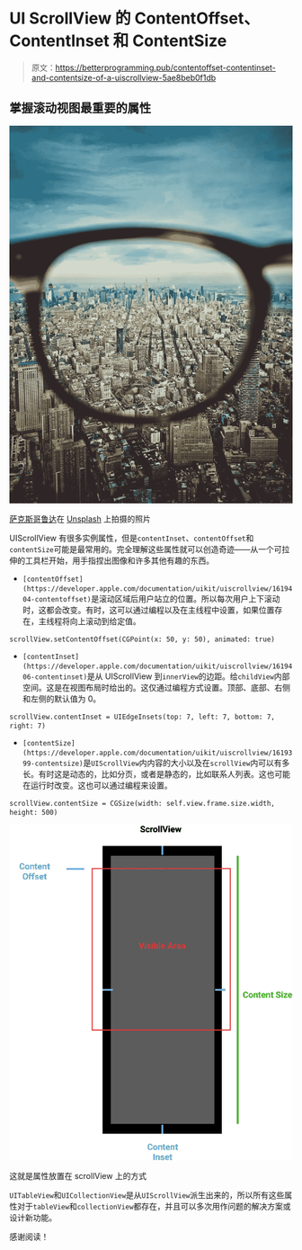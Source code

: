 # UI ScrollView 的 ContentOffset、ContentInset 和 ContentSize

> 原文：<https://betterprogramming.pub/contentoffset-contentinset-and-contentsize-of-a-uiscrollview-5ae8beb0f1db>

## 掌握滚动视图最重要的属性

![](img/c63090b13764e3639ad716fabe619176.png)

[萨克斯哥鲁达](https://unsplash.com/@sakethgaruda?utm_source=unsplash&utm_medium=referral&utm_content=creditCopyText)在 [Unsplash](https://unsplash.com/s/photos/view?utm_source=unsplash&utm_medium=referral&utm_content=creditCopyText) 上拍摄的照片

UIScrollView 有很多实例属性，但是`contentInset`、`contentOffset`和`contentSize`可能是最常用的。完全理解这些属性就可以创造奇迹——从一个可拉伸的工具栏开始，用手指捏出图像和许多其他有趣的东西。

*   `[contentOffset](https://developer.apple.com/documentation/uikit/uiscrollview/1619404-contentoffset)`是滚动区域后用户站立的位置。所以每次用户上下滚动时，这都会改变。有时，这可以通过编程以及在主线程中设置，如果位置存在，主线程将向上滚动到给定值。

```
scrollView.setContentOffset(CGPoint(x: 50, y: 50), animated: true)
```

*   `[contentInset](https://developer.apple.com/documentation/uikit/uiscrollview/1619406-contentinset)`是从 UIScrollView 到`innerView`的边距。给`childView`内部空间。这是在视图布局时给出的。这仅通过编程方式设置。顶部、底部、右侧和左侧的默认值为 0。

```
scrollView.contentInset = UIEdgeInsets(top: 7, left: 7, bottom: 7, right: 7)
```

*   `[contentSize](https://developer.apple.com/documentation/uikit/uiscrollview/1619399-contentsize)`是`UIScrollView`内内容的大小以及在`scrollView`内可以有多长。有时这是动态的，比如分页，或者是静态的，比如联系人列表。这也可能在运行时改变。这也可以通过编程来设置。

```
scrollView.contentSize = CGSize(width: self.view.frame.size.width, height: 500)
```

![](img/de742293bb6a27dd4f18ec64bd8fed0c.png)

这就是属性放置在 scrollView 上的方式

`UITableView`和`UICollectionView`是从`UIScrollView`派生出来的，所以所有这些属性对于`tableView`和`collectionView`都存在，并且可以多次用作问题的解决方案或设计新功能。

感谢阅读！